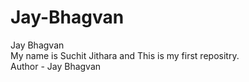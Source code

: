 # Jay-Bhagvan
Jay Bhagvan
<br>
My name is Suchit Jithara and This is my first repositry.
<br>
Author - Jay Bhagvan